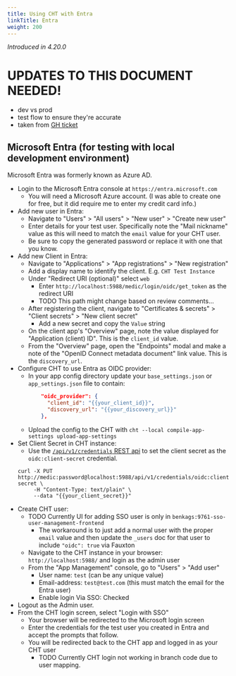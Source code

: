 ```yaml
---
title: Using CHT with Entra
linkTitle: Entra
weight: 200
---
```



_Introduced in 4.20.0_

# UPDATES TO THIS DOCUMENT NEEDED!
* dev vs prod
* test flow to ensure they're accurate
* taken from [GH ticket](https://github.com/medic/cht-core/issues/9827#issuecomment-2845779609)

## Microsoft Entra (for testing with local development environment)

Microsoft Entra was formerly known as Azure AD.

- Login to the Microsoft Entra console at `https://entra.microsoft.com`
    - You will need a Microsoft Azure account. (I was able to create one for free, but it did require me to enter my credit card info.)
- Add new user in Entra:
    -  Navigate to "Users" > "All users" > "New user" > "Create new user"
    - Enter details for your test user. Specifically note the "Mail nickname" value as this will need to match the `email` value for your CHT user.
    - Be sure to copy the generated password or replace it with one that you know.
- Add new Client in Entra:
    - Navigate to "Applications" > "App registrations" > "New registration"
    - Add a display name to identify the client. E.g. `CHT Test Instance`
    - Under "Redirect URI (optional)" select `web`
        - Enter `http://localhost:5988/medic/login/oidc/get_token` as the redirect URI
        - TODO This path might change based on review comments...
    - After registering the client, navigate to "Certificates & secrets" > "Client secrets" > "New client secret"
        - Add a new secret and copy the `Value` string
    - On the client app's "Overview" page, note the value displayed for "Application (client) ID". This is the `client_id` value.
    - From the "Overview" page, open the "Endpoints" modal and make a note of the "OpenID Connect metadata document" link value. This is the `discovery_url`.
- Configure CHT to use Entra as OIDC provider:
    - In your app config directory update your `base_settings.json` or `app_settings.json` file to contain:
        ```json
            "oidc_provider": {
              "client_id": "{{your_client_id}}",
              "discovery_url": "{{your_discovery_url}}"
            },
        ```
    - Upload the config to the CHT with `cht --local compile-app-settings upload-app-settings`
- Set Client Secret in CHT instance:
    - Use the [`/api/v1/credentials` REST api](https://docs.communityhealthtoolkit.org/building/reference/api/#put-apiv1credentials) to set the client secret as the `oidc:client-secret` credential.
    ```shell
    curl -X PUT http://medic:password@localhost:5988/api/v1/credentials/oidc:client-secret \
         -H "Content-Type: text/plain" \
         --data "{{your_client_secret}}"
    ```
- Create CHT user:
    - TODO Currently UI for adding SSO user is only in `benkags:9761-sso-user-management-frontend`
        - The workaround is to just add a normal user with the proper `email` value and then update the `_users` doc for that user to include `"oidc": true` via Fauxton
    - Navigate to the CHT instance in your browser: `http://localhost:5988/` and login as the admin user
    - From the "App Management" console, go to "Users" > "Add user"
        - User name: `test` (can be any unique value)
        - Email-address: `test@test.com` (this must match the email for the Entra user)
        - Enable login Via SSO: Checked
- Logout as the Admin user.
- From the CHT login screen, select "Login with SSO"
    - Your browser will be redirected to the Microsoft login screen
    - Enter the credentials for the test user you created in Entra and accept the prompts that follow.
    - You will be redirected back to the CHT app and logged in as your CHT user
        - TODO Currently CHT login not working in branch code due to user mapping.
